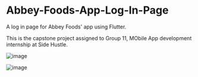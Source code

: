 # Abbey-Foods-App-Log-In-Page
A log in page for Abbey Foods' app using Flutter. 

This is the capstone project assigned to Group 11, MObile App development internship at Side Hustle.

![image](https://github.com/theMistDev/Abbey-Foods-App-Log-In-Page/blob/main/bgcopy.png)

![image](https://user-images.githubusercontent.com/88594066/141837850-f148bf54-d503-4d9a-96e4-3582d69528f5.png)

